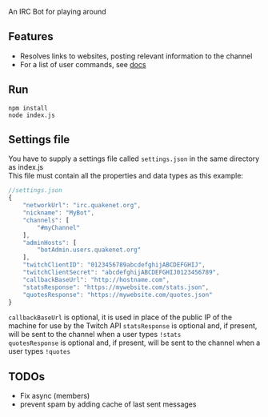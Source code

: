 An IRC Bot for playing around

## Features
* Resolves links to websites, posting relevant information to the channel
* For a list of user commands, see [docs](docs/)

## Run
```
npm install
node index.js
```
## Settings file
You have to supply a settings file called `settings.json` in the same directory as index.js  
This file must contain all the properties and data types as this example:

```javascript
//settings.json
{
    "networkUrl": "irc.quakenet.org",
    "nickname": "MyBot",
    "channels": [
        "#myChannel"
    ],
    "adminHosts": [
        "botAdmin.users.quakenet.org"
    ],
    "twitchClientID": "0123456789abcdefghijABCDEFGHIJ",
    "twitchClientSecret": "abcdefghijABCDEFGHIJ0123456789",
    "callbackBaseUrl": "http://hostname.com",
    "statsResponse": "https://mywebsite.com/stats.json",
    "quotesResponse": "https://mywebsite.com/quotes.json"
}
```
`callbackBaseUrl` is optional, it is used in place of the public IP of the machine for use by the Twitch API
`statsResponse` is optional and, if present, will be sent to the channel when a user types `!stats`  
`quotesResponse` is optional and, if present, will be sent to the channel when a user types `!quotes`


## TODOs
* Fix async (members)
* prevent spam by adding cache of last sent messages
